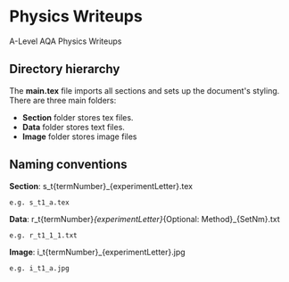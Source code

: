 # Physics Writeups
A-Level AQA Physics Writeups

## Directory hierarchy
The **main.tex** file imports all sections and sets up the document's styling.
There are three main folders:
 - **Section** folder stores tex files.
 - **Data** folder stores text files.
 - **Image** folder stores image files

## Naming conventions
**Section**: s_t{termNumber}_{experimentLetter}.tex

	e.g. s_t1_a.tex
	
**Data**: r_t{termNumber}_{experimentLetter}_{Optional: Method}_{SetNm}.txt

	e.g. r_t1_1_1.txt
	
**Image**: i_t{termNumber}_{experimentLetter}.jpg

	e.g. i_t1_a.jpg
	
